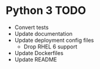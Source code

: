 # Python 3 TODO

* Convert tests
* Update documentation
* Update deployment config files
  * Drop RHEL 6 support
* Update Dockerfiles
* Update README
